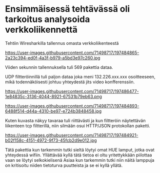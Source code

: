 # Ensimmäisessä tehtävässä oli tarkoitus analysoida verkkoliikennettä

Tehtiin Wiresharkilla tallennus omasta verkkoliikenteestä

https://user-images.githubusercontent.com/71498717/197484865-2a23c394-ed0f-4a3f-b979-a5bd3e97c260.jpg

Viiden sekunnin tallennuksella tuli 569 pakettia dataa.

UDP filtteröinnillä tuli paljon dataa joka meni 132.226.xxx.xxx osoitteeseen, mikä todennäköisesti johtuu yhteydestä jits video konfferenssiin.

https://user-images.githubusercontent.com/71498717/197486477-1e84835c-3136-4044-8921-67531b79eb63.png



https://user-images.githubusercontent.com/71498717/197484893-6488f514-d44a-4310-be97-e724b3848458.jpg

Kuten kuvasta näkyy tavaraa tuli riittävästi ja kun filtteröin näytettävän liikenteen tcp filtterillä, niin silmään osui HTTP/JSON protokollan paketti.

https://user-images.githubusercontent.com/71498717/197484921-b02f158c-4151-4972-9f73-45fcb2d9e012.jpg


Tätä pakettia kun tarkemmin tutki sieltä löytyi omat HUE lamput, jotka ovat yhteydessä wifiin. Yllättävää kyllä tätä tietoa ei oltu yritettykkään piilottaa vaan se löytyi selkokielisenä
Asiaa kun tarkemmin tutki niin näitä lamppuja on kritisoitu niiden tietoturva puutteista ja se ei kyllä yllätä.